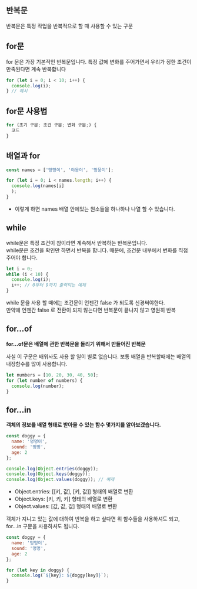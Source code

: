 ## 반복문
반복문은 특정 작업을 반복적으로 할 때 사용할 수 있는 구문

## for문
for 문은 가장 기본적인 반복문입니다. 특정 값에 변화를 주어가면서 우리가 정한 조건이 만족된다면 계속 반복합니다
```javascript
for (let i = 0; i < 10; i++) {
  console.log(i);
} // 예시
```
## for문 사용법
```javascript
for (초기 구문; 조건 구문; 변화 구문;) {
  코드
}
```

## 배열과 for
```javascript
const names = ['멍멍이', '야옹이', '멍뭉이'];

for (let i = 0; i < names.length; i++) {
  console.log(names[i]
  );
}
```
+ 이렇게 하면 names 배열 안에있는 원소들을 하나하나 나열 할 수 있습니다.

## while
while문은 특정 조건이 참이라면 계속해서 반복하는 반복문입니다.\
while문은 조건을 확인만 하면서 반복을 합니다. 때문에, 조건문 내부에서 변화를 직접 주어야 합니다.
```javascript
let i = 0;
while (i < 10) {
  console.log(i);
  i++; // 0부터 9까지 출력되는 예제
}
```
while 문을 사용 할 때에는 조건문이 언젠간 false 가 되도록 신경써야한다.\
 만약에 언젠간 false 로 전환이 되지 않는다면 반복문이 끝나지 않고 영원히 반복

 ## for...of
 **for...of문은 배열에 관한 반복문을 돌리기 위해서 만들어진 반복문**

사실 이 구문은 배워놔도 사용 할 일이 별로 없습니다. 보통 배열을 반복할때에는 배열의 내장함수를 많이 사용합니다. 
```javascript
let numbers = [10, 20, 30, 40, 50];
for (let number of numbers) {
  console.log(number);
}
```
## for...in
**객체의 정보를 배열 형태로 받아올 수 있는 함수 몇가지를 알아보겠습니다.**
```javascript
const doggy = {
  name: '멍멍이',
  sound: '멍멍',
  age: 2
};

console.log(Object.entries(doggy));
console.log(Object.keys(doggy));
console.log(Object.values(doggy)); // 예제
```
+ Object.entries: [[키, 값], [키, 값]] 형태의 배열로 변환
+ Object.keys: [키, 키, 키] 형태의 배열로 변환
+ Object.values: [값, 값, 값] 형태의 배열로 변환

객체가 지니고 있는 값에 대하여 반복을 하고 싶다면 위 함수들을 사용하셔도 되고, for...in 구문을 사용하셔도 됩니다.
```javascript
const doggy = {
  name: '멍멍이',
  sound: '멍멍',
  age: 2
};

for (let key in doggy) {
  console.log(`${key}: ${doggy[key]}`);
}
```